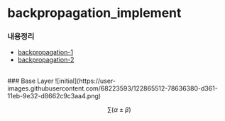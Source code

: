 # backpropagation_implement
### 내용정리  <br>
- <a href="https://blog.naver.com/nova020510/222405164013"> backpropagation-1</a>
- <a href="https://blog.naver.com/nova020510/222406272591"> backpropagation-2</a>
<br>
### Base Layer 
![initial](https://user-images.githubusercontent.com/68223593/122865512-78636380-d361-11eb-9e32-d8662c9c3aa4.png)

$$\sum (\alpha \pm \beta)$$
